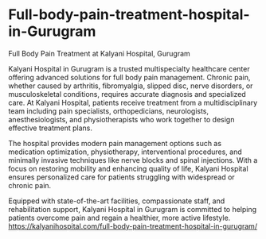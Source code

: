 # Full-body-pain-treatment-hospital-in-Gurugram
Full Body Pain Treatment at Kalyani Hospital, Gurugram

Kalyani Hospital in Gurugram is a trusted multispecialty healthcare center offering advanced solutions for full body pain management. Chronic pain, whether caused by arthritis, fibromyalgia, slipped disc, nerve disorders, or musculoskeletal conditions, requires accurate diagnosis and specialized care. At Kalyani Hospital, patients receive treatment from a multidisciplinary team including pain specialists, orthopedicians, neurologists, anesthesiologists, and physiotherapists who work together to design effective treatment plans.

The hospital provides modern pain management options such as medication optimization, physiotherapy, interventional procedures, and minimally invasive techniques like nerve blocks and spinal injections. With a focus on restoring mobility and enhancing quality of life, Kalyani Hospital ensures personalized care for patients struggling with widespread or chronic pain.

Equipped with state-of-the-art facilities, compassionate staff, and rehabilitation support, Kalyani Hospital in Gurugram is committed to helping patients overcome pain and regain a healthier, more active lifestyle.
https://kalyanihospital.com/full-body-pain-treatment-hospital-in-gurugram/
